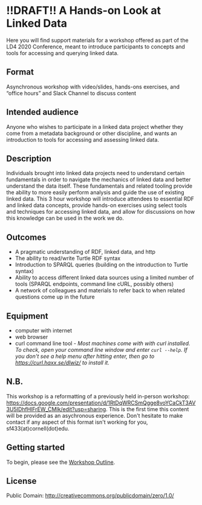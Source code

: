 # !!DRAFT!! A Hands-on Look at Linked Data
Here you will find support materials for a workshop offered as part of the LD4 2020 Conference, meant to introduce participants to concepts and tools for accessing and querying linked data.


## Format
Asynchronous workshop with video/slides, hands-ons exercises, and “office hours” and Slack Channel to discuss content


## Intended audience
Anyone who wishes to participate in a linked data project whether they come from a metadata background or other discipline, and wants an introduction to tools for accessing and assessing linked data.


## Description
Individuals brought into linked data projects need to understand certain fundamentals in order to navigate the mechanics of linked data and better understand the data itself. These fundamentals and related tooling provide the ability to more easily perform analysis and guide the use of existing linked data. This 3 hour workshop will introduce attendees to essential RDF and linked data concepts, provide hands-on exercises using select tools and techniques for accessing linked data, and allow for discussions on how this knowledge can be used in the work we do.


## Outcomes
* A pragmatic understanding of RDF, linked data, and http
* The ability to read/write Turtle RDF syntax
* Introduction to SPARQL queries (building on the introduction to Turtle syntax)
* Ability to access different linked data sources using a limited number of tools (SPARQL endpoints, command line cURL, possibly others)
* A network of colleagues and materials to refer back to when related questions come up in the future


## Equipment
* computer with internet
* web browser
* curl command line tool  -  *Most machines come with with curl installed. To check, open your command line window and enter `curl --help`. If you don't see a help menu after hitting enter, then go to https://curl.haxx.se/dlwiz/ to install it.*


## N.B.
This workshop is a reformatting of a previously held in-person workshop: https://docs.google.com/presentation/d/1RtDqWRCSmQgge8voYCaCkT3AV3U5IDhfHlFrEW_CMlk/edit?usp=sharing. This is the first time this content will be provided as an asychronous experience. Don't hesitate to make contact if any aspect of this format isn't working for you, sf433(at)cornell(dot)edu.


## Getting started
To begin, please see the [Workshop Outline](https://github.com/sfolsom/LD4_2020_Conference_Linked_Data_WorkShop/wiki/A-Hands-on-Look-at-Linked-Data-Workshop-Outline).

## License
Public Domain: http://creativecommons.org/publicdomain/zero/1.0/
